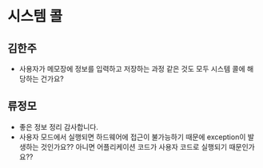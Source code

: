 # 시스템 콜

## 김한주
- 사용자가 메모장에 정보를 입력하고 저장하는 과정 같은 것도 모두 시스템 콜에 해당하는 건가요? 

## 류정모
- 좋은 정보 정리 감사합니다.
- 사용자 모드에서 실행되면 하드웨어에 접근이 불가능하기 때문에 exception이 발생하는 것인가요?? 아니면 어플리케이션 코드가 사용자 코드로 실행되기 때문인가요??
